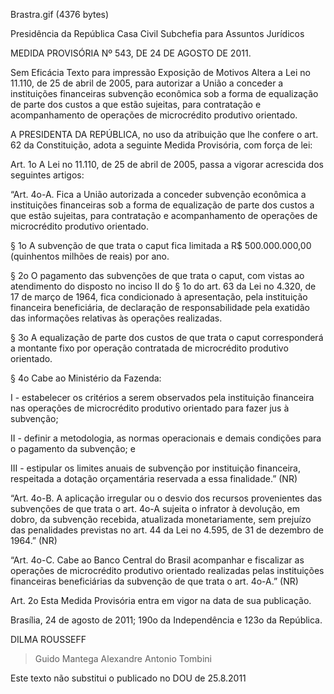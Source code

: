 Brastra.gif (4376 bytes)

Presidência da República
Casa Civil
Subchefia para Assuntos Jurídicos


MEDIDA PROVISÓRIA Nº 543, DE 24 DE AGOSTO DE 2011.

Sem Eficácia
Texto para impressão
Exposição de Motivos
Altera a Lei no 11.110, de 25 de abril de 2005, para autorizar a União a conceder a instituições financeiras subvenção econômica sob a forma de equalização de parte dos custos a que estão sujeitas, para contratação e acompanhamento de operações de microcrédito produtivo orientado.


A  PRESIDENTA DA REPÚBLICA, no uso da atribuição que lhe confere o art. 62 da Constituição, adota a seguinte Medida Provisória, com força de lei:

Art. 1o  A Lei no 11.110, de 25 de abril de 2005, passa a vigorar acrescida dos seguintes artigos:



“Art. 4o-A.  Fica a União autorizada a conceder subvenção econômica a instituições financeiras sob a forma de equalização de parte dos custos a que estão sujeitas, para contratação e acompanhamento de operações de microcrédito produtivo orientado.

§ 1o  A subvenção de que trata o caput fica limitada a R$ 500.000.000,00 (quinhentos milhões de reais) por ano.

§ 2o  O pagamento das subvenções de que trata o caput, com vistas ao atendimento do disposto no inciso II do § 1o do art. 63 da Lei no 4.320, de 17 de março de 1964, fica condicionado à apresentação, pela instituição financeira beneficiária, de declaração de responsabilidade pela exatidão das informações relativas às operações realizadas.

§ 3o  A equalização de parte dos custos de que trata o caput corresponderá a montante fixo por operação contratada de microcrédito produtivo orientado.

§ 4o  Cabe ao Ministério da Fazenda:

I - estabelecer os critérios a serem observados pela instituição financeira nas operações de microcrédito produtivo orientado para fazer jus à subvenção;

II - definir a metodologia, as normas operacionais e demais condições para o pagamento da subvenção; e

III - estipular os limites anuais de subvenção por instituição financeira, respeitada a dotação orçamentária reservada a essa finalidade.” (NR)

“Art. 4o-B.  A aplicação irregular ou o desvio dos recursos provenientes das subvenções de que trata o art. 4o-A sujeita o infrator à devolução, em dobro, da subvenção recebida, atualizada monetariamente, sem prejuízo das penalidades previstas no art. 44 da Lei no 4.595, de 31 de dezembro de 1964.” (NR)

“Art. 4o-C.  Cabe ao Banco Central do Brasil acompanhar e fiscalizar as operações de microcrédito produtivo orientado realizadas pelas instituições financeiras beneficiárias da subvenção de que trata o art. 4o-A.” (NR)

Art. 2o  Esta Medida Provisória entra em vigor na data de sua publicação.

Brasília, 24 de agosto  de 2011; 190o da Independência e 123o da República.

DILMA ROUSSEFF
> Guido Mantega
> Alexandre Antonio Tombini

Este texto não substitui o publicado no DOU de 25.8.2011



